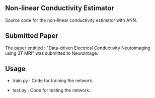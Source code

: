 ## Non-linear Conductivity Estimator

Source code for the non-linear conductivity estimator with ANN.

## Submitted Paper

The paper entitled : "Data-driven Electrical Conductivity Neuroimaging using 3T MRI" was submitted to NeuroImage.


## Usage

* train.py : Code for training the network.

* test.py : Code for testing the network.

